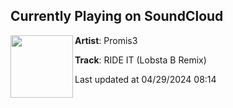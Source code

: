 ## Currently Playing on SoundCloud

[<img align="left" width="100" src="https://i1.sndcdn.com/artworks-YK9LRgXARZdW-0-t500x500.jpg">](https://soundcloud.com/promis3/ride-it-lobsta-b-remix)

**Artist**: Promis3 

**Track**: RIDE IT (Lobsta B Remix)

Last updated at 04/29/2024 08:14
